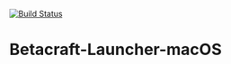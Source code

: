 [![Build Status](https://travis-ci.com/KazuOfficial/Betacraft-Launcher-macOS.svg?branch=master)](https://travis-ci.com/KazuOfficial/Betacraft-Launcher-macOS)

# Betacraft-Launcher-macOS
